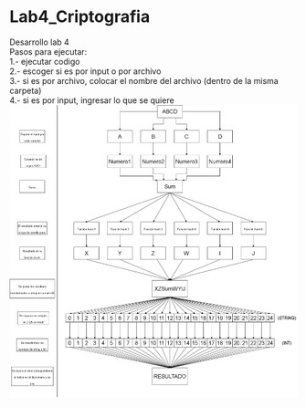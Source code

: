 # Lab4_Criptografia
Desarrollo lab 4  
Pasos para ejecutar:  
  1.- ejecutar codigo  
  2.- escoger si es por input o por archivo  
  3.- si es por archivo, colocar el nombre del archivo (dentro de la misma carpeta)  
  4.- si es por input, ingresar lo que se quiere  
![alt text](https://github.com/MaxSanders-work/Lab4_Criptografia/blob/main/dibujo%20hash.drawio%20(1).png)  
